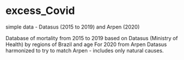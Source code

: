 # excess_Covid
simple data - Datasus (2015 to 2019) and Arpen (2020)

Database of mortality from 2015 to 2019 based on Datasus (Ministry of Health) by regions of Brazil and age
For 2020 from Arpen
Datasus harmonized to try to match Arpen - includes only natural causes. 
